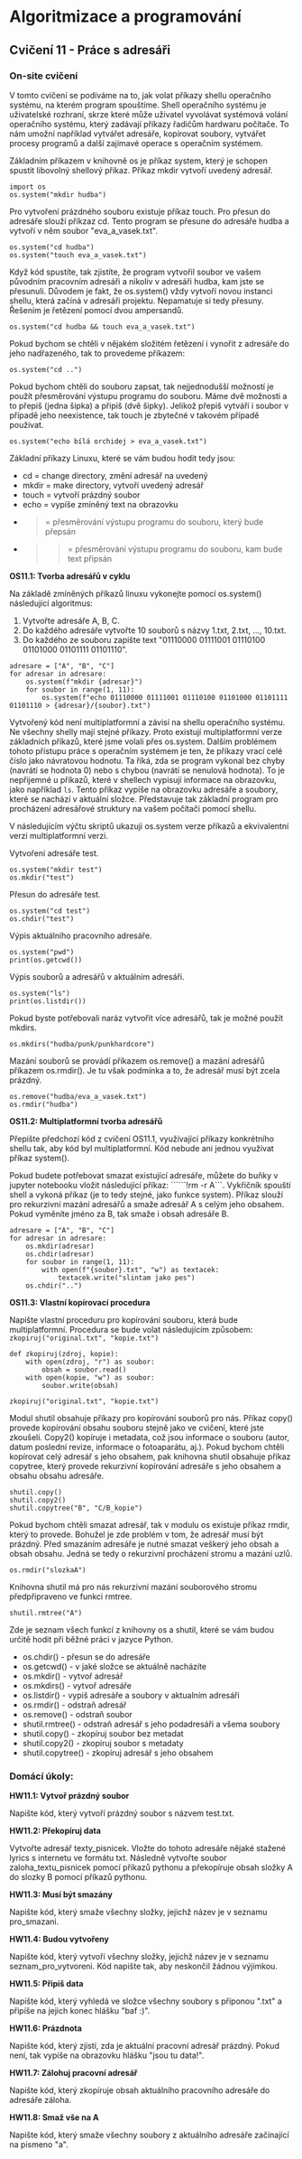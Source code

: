 # Algoritmizace a programování

## Cvičení 11 - Práce s adresáři

### On-site cvičení

V tomto cvičení se podíváme na to, jak volat příkazy shellu operačního systému, na kterém program spouštíme. Shell operačního systému je uživatelské rozhraní, skrze které může uživatel vyvolávat systémová volání operačního systému, který zadávají příkazy řadičům hardwaru počítače. To nám umožní například vytvářet adresáře, kopírovat soubory, vytvářet procesy programů a další zajímavé operace s operačním systémem.

Základním příkazem v knihovně os je příkaz system, který je schopen spustit libovolný shellový příkaz. Příkaz mkdir vytvoří uvedený adresář. 

```
import os
os.system("mkdir hudba")
```

Pro vytvoření prázdného souboru existuje příkaz touch. Pro přesun do adresáře slouží příkzaz cd. Tento program se přesune do adresáře hudba a vytvoří v něm soubor "eva_a_vasek.txt".

```
os.system("cd hudba")
os.system("touch eva_a_vasek.txt")
```

Když kód spustíte, tak zjistíte, že program vytvořil soubor ve vašem původním pracovním adresáři a nikoliv v adresáři hudba, kam jste se přesunuli. Důvodem je fakt, že os.system() vždy vytvoří novou instanci shellu, která začíná v adresáři projektu. Nepamatuje si tedy přesuny. Řešením je řetězení pomocí dvou ampersandů.

```
os.system("cd hudba && touch eva_a_vasek.txt")
```

Pokud bychom se chtěli v nějakém složitém řetězení i vynořit z adresáře do jeho nadřazeného, tak to provedeme příkazem:

```
os.system("cd ..")
```

Pokud bychom chtěli do souboru zapsat, tak nejjednodušší možností je použít přesměrování výstupu programu do souboru. Máme dvě možnosti a to přepiš (jedna šipka) a připiš (dvě šipky). Jelikož přepiš vytváří i soubor v případě jeho neexistence, tak touch je zbytečné v takovém případě používat.

```
os.system("echo bílá orchidej > eva_a_vasek.txt")
```

Základní příkazy Linuxu, které se vám budou hodit tedy jsou:
* cd = change directory, změní adresář na uvedený
* mkdir = make directory, vytvoří uvedený adresář
* touch = vytvoří prázdný soubor
* echo = vypíše zmíněný text na obrazovku
* > = přesměrování výstupu programu do souboru, který bude přepsán
* >> = přesměrování výstupu programu do souboru, kam bude text připsán 

**OS11.1: Tvorba adresářů v cyklu**

Na základě zmíněných příkazů linuxu vykonejte pomocí os.system() následující algoritmus:
1. Vytvořte adresáře A, B, C.
2. Do každého adresáře vytvořte 10 souborů s názvy 1.txt, 2.txt, ..., 10.txt.
3. Do každého ze souboru zapište text "01110000 01111001 01110100 01101000 01101111 01101110".

```
adresare = ["A", "B", "C"]
for adresar in adresare:
    os.system(f"mkdir {adresar}")
    for soubor in range(1, 11):
        os.system(f"echo 01110000 01111001 01110100 01101000 01101111 01101110 > {adresar}/{soubor}.txt")
```

Vytvořený kód není multiplatformní a závisí na shellu operačního systému. Ne všechny shelly mají stejné příkazy. Proto existují multiplatformní verze základních příkazů, které jsme volali přes os.system. Dalším problémem tohoto přístupu práce s operačním systémem je ten, že příkazy vrací celé číslo jako návratovou hodnotu. Ta říká, zda se program vykonal bez chyby (navrátí se hodnota 0) nebo s chybou (navrátí se nenulová hodnota). To je nepřijemné u příkazů, které v shellech vypisují informace na obrazovku, jako například ```ls```. Tento příkaz vypíše na obrazovku adresáře a soubory, které se nachází v aktuální složce. Představuje tak základní program pro procházení adresářové struktury na vašem počítači pomocí shellu.

V následujícím výčtu skriptů ukazuji os.system verze příkazů a ekvivalentní verzi multiplatformní verzi.

Vytvoření adresáře test.
```
os.system("mkdir test")
os.mkdir("test")
```

Přesun do adresáře test.
```
os.system("cd test")
os.chdir("test")
```

Výpis aktuálního pracovního adresáře.
```
os.system("pwd")
print(os.getcwd())
```

Výpis souborů a adresářů v aktuálním adresáři.
```
os.system("ls")
print(os.listdir())
```

Pokud byste potřebovali naráz vytvořit více adresářů, tak je možné použít mkdirs.
```
os.mkdirs("hudba/punk/punkhardcore")
```

Mazání souborů se provádí příkazem os.remove() a mazání adresářů příkazem os.rmdir(). Je tu však podmínka a to, že adresář musí být zcela prázdný.
```
os.remove("hudba/eva_a_vasek.txt")
os.rmdir("hudba")
```

**OS11.2: Multiplatformní tvorba adresářů**

Přepište předchozí kód z cvičení OS11.1, využívající příkazy konkrétního shellu tak, aby kód byl multiplatformní. Kód nebude ani jednou využívat příkaz system().

Pokud budete potřebovat smazat existující adresáře, můžete do buňky v jupyter notebooku vložit následující příkaz: ``````!rm -r A```. Vykřičník spouští shell a vykoná příkaz (je to tedy stejné, jako funkce system). Příkaz slouží pro rekurzivní mazání adresářů a smaže adresář A s celým jeho obsahem. Pokud vyměníte jméno za B, tak smaže i obsah adresáře B.

```
adresare = ["A", "B", "C"]
for adresar in adresare:
    os.mkdir(adresar)
    os.chdir(adresar)
    for soubor in range(1, 11):
        with open(f"{soubor}.txt", "w") as textacek:
            textacek.write("slintam jako pes")
    os.chdir("..")
```

**OS11.3: Vlastní kopírovací procedura**

Napište vlastní proceduru pro kopírování souboru, která bude multiplatformní. Procedura se bude volat následujícím způsobem: ```zkopiruj("original.txt", "kopie.txt")```

```
def zkopiruj(zdroj, kopie):
    with open(zdroj, "r") as soubor:
        obsah = soubor.read()
    with open(kopie, "w") as soubor:
        soubor.write(obsah)

zkopiruj("original.txt", "kopie.txt")
```

Modul shutil obsahuje příkazy pro kopírování souborů pro nás. Příkaz copy() provede kopírování obsahu souboru stejně jako ve cvičení, které jste zkoušeli. Copy2() kopíruje i metadata, což jsou informace o souboru (autor, datum poslední revize, informace o fotoaparátu, aj.). Pokud bychom chtěli kopírovat celý adresář s jeho obsahem, pak knihovna shutil obsahuje příkaz copytree, který provede rekurzivní kopírování adresáře s jeho obsahem a obsahu obsahu adresáře.

```
shutil.copy()
shutil.copy2()
shutil.copytree("B", "C/B_kopie")
```

Pokud bychom chtěli smazat adresář, tak v modulu os existuje příkaz rmdir, který to provede. Bohužel je zde problém v tom, že adresář musí být prázdný. Před smazáním adresáře je nutné smazat veškerý jeho obsah a obsah obsahu. Jedná se tedy o rekurzivní procházení stromu a mazání uzlů.

```
os.rmdir("slozkaA")
```

Knihovna shutil má pro nás rekurzivní mazání souborového stromu předpřipraveno ve funkci rmtree.

```
shutil.rmtree("A")
```

Zde je seznam všech funkcí z knihovny os a shutil, které se vám budou určitě hodit při běžné práci v jazyce Python.

* os.chdir() - přesun se do adresáře
* os.getcwd() - v jaké složce se aktuálně nacházíte
* os.mkdir() - vytvoř adresář
* os.mkdirs() - vytvoř adresáře
* os.listdir() - vypiš adresáře a soubory v aktualním adresáři
* os.rmdir() - odstraň adresář
* os.remove() - odstraň soubor
* shutil.rmtree() - odstraň adresář s jeho podadresáři a všema soubory
* shutil.copy() - zkopíruj soubor bez metadat
* shutil.copy2() - zkopíruj soubor s metadaty
* shutil.copytree() - zkopíruj adresář s jeho obsahem

### Domácí úkoly:

**HW11.1: Vytvoř prázdný soubor**

Napište kód, který vytvoří prázdný soubor s názvem test.txt.

**HW11.2: Překopíruj data**

Vytvořte adresář texty_pisnicek. Vložte do tohoto adresáře nějaké stažené lyrics s internetu ve formátu txt. Následně vytvořte soubor zaloha_textu_pisnicek pomocí příkazů pythonu a překopíruje obsah složky A do slozky B pomocí příkazů pythonu.

**HW11.3: Musí být smazány**

Napište kód, který smaže všechny složky, jejichž název je v seznamu pro_smazani.

**HW11.4: Budou vytvořeny**

Napište kód, který vytvoří všechny složky, jejichž název je v seznamu seznam_pro_vytvoreni. Kód napište tak, aby neskončil žádnou výjimkou.

**HW11.5: Připiš data**

Napište kód, který vyhledá ve složce všechny soubory s příponou ".txt" a připíše na jejich konec hlášku "baf :)".

**HW11.6: Prázdnota**

Napište kód, který zjistí, zda je aktuální pracovní adresář prázdný. Pokud není, tak vypíše na obrazovku hlášku "jsou tu data!".

**HW11.7: Zálohuj pracovní adresář**

Napište kód, který zkopíruje obsah aktuálního pracovního adresáře do adresáře záloha.

**HW11.8: Smaž vše na A**

Napište kód, který smaže všechny soubory z aktuálního adresáře začínající na pismeno "a".